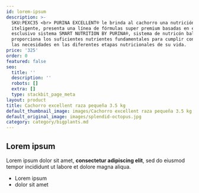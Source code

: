 ```yaml
---
id: lorem-ipsum
description: >-
  SKU:PEXC35 <br> PURINA EXCELLENT® le brinda al cachorro una nutrición
  iteligente, presenta una línea de fórmulas super premium basadas en el
  esclusivo sistema SMART NUTRITION BY PURINA®, sistema de nutricón balanceado,
  proporciona los suficientes nutrientes fundamentales para cumplir con todas
  las necesidades en las diferentes etapas nutricionales de su vida.
price: '325'
order: 0
featured: false
seo:
  title: ''
  description: ''
  robots: []
  extra: []
  type: stackbit_page_meta
layout: product
title: Cachorro excellent raza pequeña 3.5 kg
default_thumbnail_image: images/Cachorro excellent raza pequeña 3.5 kg.png.jpg
default_original_image: images/splendid-octopus.jpg
category: category/bigplants.md
---
```

## Lorem ipsum

Lorem ipsum dolor sit amet, **consectetur adipiscing elit**, sed do eiusmod tempor incididunt ut labore et dolore magna aliqua.

- Lorem ipsum
- dolor sit amet
